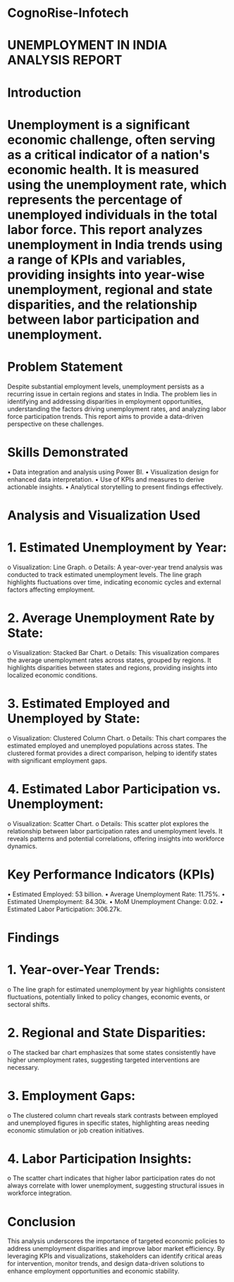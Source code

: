 # CognoRise-Infotech
# UNEMPLOYMENT IN INDIA ANALYSIS REPORT
# Introduction
# Unemployment is a significant economic challenge, often serving as a critical indicator of a nation's economic health. It is measured using the unemployment rate, which represents the percentage of unemployed individuals in the total labor force. This report analyzes unemployment in India trends using a range of KPIs and variables, providing insights into year-wise unemployment, regional and state disparities, and the relationship between labor participation and unemployment.
# Problem Statement
Despite substantial employment levels, unemployment persists as a recurring issue in certain regions and states in India. The problem lies in identifying and addressing disparities in employment opportunities, understanding the factors driving unemployment rates, and analyzing labor force participation trends. This report aims to provide a data-driven perspective on these challenges.
# Skills Demonstrated
•	Data integration and analysis using Power BI.
•	Visualization design for enhanced data interpretation.
•	Use of KPIs and measures to derive actionable insights.
•	Analytical storytelling to present findings effectively.
# Analysis and Visualization Used
# 1.	Estimated Unemployment by Year:
o	Visualization: Line Graph.
o	Details: A year-over-year trend analysis was conducted to track estimated unemployment levels. The line graph highlights fluctuations over time, indicating economic cycles and external factors affecting employment.
# 2.	Average Unemployment Rate by State:
o	Visualization: Stacked Bar Chart.
o	Details: This visualization compares the average unemployment rates across states, grouped by regions. It highlights disparities between states and regions, providing insights into localized economic conditions.
# 3.	Estimated Employed and Unemployed by State:
o	Visualization: Clustered Column Chart.
o	Details: This chart compares the estimated employed and unemployed populations across states. The clustered format provides a direct comparison, helping to identify states with significant employment gaps.
# 4.	Estimated Labor Participation vs. Unemployment:
o	Visualization: Scatter Chart.
o	Details: This scatter plot explores the relationship between labor participation rates and unemployment levels. It reveals patterns and potential correlations, offering insights into workforce dynamics.
# Key Performance Indicators (KPIs)
•	Estimated Employed: 53 billion.
•	Average Unemployment Rate: 11.75%.
•	Estimated Unemployment: 84.30k.
•	MoM Unemployment Change: 0.02.
•	Estimated Labor Participation: 306.27k.
# Findings
# 1.	Year-over-Year Trends:
o	The line graph for estimated unemployment by year highlights consistent fluctuations, potentially linked to policy changes, economic events, or sectoral shifts.
# 2.	Regional and State Disparities:
o	The stacked bar chart emphasizes that some states consistently have higher unemployment rates, suggesting targeted interventions are necessary.
# 3.	Employment Gaps:
o	The clustered column chart reveals stark contrasts between employed and unemployed figures in specific states, highlighting areas needing economic stimulation or job creation initiatives.
# 4.	Labor Participation Insights:
o	The scatter chart indicates that higher labor participation rates do not always correlate with lower unemployment, suggesting structural issues in workforce integration.
# Conclusion
This analysis underscores the importance of targeted economic policies to address unemployment disparities and improve labor market efficiency. By leveraging KPIs and visualizations, stakeholders can identify critical areas for intervention, monitor trends, and design data-driven solutions to enhance employment opportunities and economic stability.

